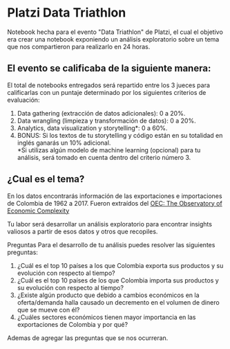 # Platzi Data Triathlon

Notebook hecha para el evento "Data Triathlon" de Platzi, el cual el objetivo era crear una notebook exponiendo un análisis exploratorio sobre un tema que nos compartieron para realizarlo en 24 horas.

## El evento se calificaba de la siguiente manera:

El total de notebooks entregados será repartido entre los 3 jueces para calificarlas con un puntaje determinado por los siguientes criterios de evaluación:

1. Data gathering (extracción de datos adicionales): 0 a 20%.  
2. Data wrangling (limpieza y transformación de datos): 0 a 20%.  
3. Analytics, data visualization y storytelling*: 0 a 60%.  
4. BONUS: Si los textos de tu storytelling y código están en su totalidad en inglés ganarás un 10% adicional.  
*Si utilizas algún modelo de machine learning (opcional) para tu análisis, será tomado en cuenta dentro del criterio número 3.  

## ¿Cual es el tema?
En los datos encontrarás información de las exportaciones e importaciones de Colombia de 1962 a 2017. Fueron extraídos del [OEC: The Observatory of Economic Complexity](https://legacy.oec.world/en/)

Tu labor será desarrollar un análisis exploratorio para encontrar insights valiosos a partir de esos datos y otros que recopiles.

Preguntas
Para el desarrollo de tu análisis puedes resolver las siguientes preguntas:

1. ¿Cuál es el top 10 países a los que Colombia exporta sus productos y su evolución con respecto al tiempo?
2. ¿Cuál es el top 10 países de los que Colombia importa sus productos y su evolución con respecto al tiempo?
3. ¿Existe algún producto que debido a cambios económicos en la oferta/demanda halla causado un decremento en el volumen de dinero que se mueve con él?
4. ¿Cuáles sectores económicos tienen mayor importancia en las exportaciones de Colombia y por qué?

Ademas de agregar las preguntas que se nos ocurreran.

